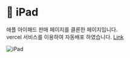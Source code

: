 # 🍏 iPad

애플 아이패드 판매 페이지를 클론한 페이지입니다.<br/>
vercel 서비스를 이용하여 자동배포 하였습니다.
[Link](https://apple-ipad-app-gules.vercel.app/)

![iPad](https://user-images.githubusercontent.com/79841977/226263385-38e838fc-6d81-4ba5-822a-22f412b7a0d4.PNG)
